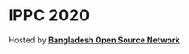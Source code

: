 # IPPC 2020

Hosted by [**Bangladesh Open Source Network**](https://www.bdosn.org/ "BdOSN's Homepage")
